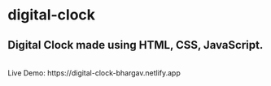 # digital-clock

## Digital Clock made using HTML, CSS, JavaScript.
<br>
Live Demo: https://digital-clock-bhargav.netlify.app
